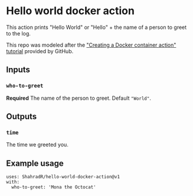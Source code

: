 # Hello world docker action

This action prints "Hello World" or "Hello" + the name of a person to greet to the log.

This repo was modeled after the ["Creating a Docker container action" tutorial][1] provided by GitHub.

## Inputs

### `who-to-greet`

**Required** The name of the person to greet. Default `"World"`.

## Outputs

### `time`

The time we greeted you.

## Example usage

```
uses: ShahradR/hello-world-docker-action@v1
with:
  who-to-greet: 'Mona the Octocat'
```

[1]: https://help.github.com/en/actions/building-actions/creating-a-docker-container-action
